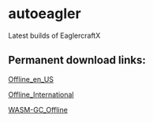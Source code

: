 # autoeagler

Latest builds of EaglercraftX

## Permanent download links:

[Offline_en_US](https://github.com/PlanetEaglercraft/autoeagler/releases/download/nightly/EaglercraftX_1.8_Offline_en_US.html)

[Offline_International](https://github.com/PlanetEaglercraft/autoeagler/releases/download/nightly/EaglercraftX_1.8_Offline_International.html)

[WASM-GC_Offline](https://github.com/PlanetEaglercraft/autoeagler/releases/download/nightly/EaglercraftX_1.8_WASM-GC_Offline_Download.html)
